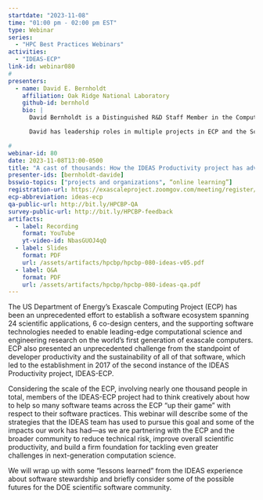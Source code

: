 ```yaml
---
startdate: "2023-11-08"
time: "01:00 pm - 02:00 pm EST"
type: Webinar
series:
  - "HPC Best Practices Webinars"
activities:
  - "IDEAS-ECP"
link-id: webinar080
#
presenters:
  - name: David E. Bernholdt
    affiliation: Oak Ridge National Laboratory
    github-id: bernhold
    bio: |
      David Bernholdt is a Distinguished R&D Staff Member in the Computer Science and Mathematics Division at Oak Ridge National Laboratory.  His research interests, broadly speaking, are in making it easier and more productive to develop and use scientific software, particularly on high-performance computers.  This includes work in programming models and programming languages, software design, software engineering, and related areas.  He began his scientific career as a computational scientist before transitioning to a focus on computer science topics and has continued to work with computational science and engineering projects in various domains throughout his career to “ground” his other research.

      David has leadership roles in multiple projects in ECP and the Scientific Discovery through Advanced Computing (SciDAC) program, and he leads the Programming Environment and Tools area for the Oak Ridge Leadership Computing Facility (OLCF).  He has served as the ORNL PI and Outreach Lead for both the IDEAS-Classic and IDEAS-ECP projects and is now active in several software stewardship projects under the developing DOE/ASCR Next-Generation Scientific Software Technologies (NGSST) program.

#
webinar-id: 80
date: 2023-11-08T13:00-0500
title: "A cast of thousands: How the IDEAS Productivity project has advanced software productivity and sustainability"
presenter-ids: [bernholdt-davide]
bsswio-topics: ["projects and organizations", “online learning”]
registration-url: https://exascaleproject.zoomgov.com/meeting/register/vJItd-6vqTwiGAPgULTsN_C4CLg76smd5H8
ecp-abbreviation: ideas-ecp
qa-public-url: http://bit.ly/HPCBP-QA
survey-public-url: http://bit.ly/HPCBP-feedback
artifacts:
  - label: Recording
    format: YouTube
    yt-video-id: NbasGUOJ4qQ
  - label: Slides
    format: PDF
    url: /assets/artifacts/hpcbp/hpcbp-080-ideas-v05.pdf
  - label: Q&A
    format: PDF
    url: /assets/artifacts/hpcbp/hpcbp-080-ideas-qa.pdf
---
```

The US Department of Energy’s Exascale Computing Project (ECP) has been an unprecedented effort to establish a software ecosystem spanning 24 scientific applications, 6 co-design centers, and the supporting software technologies needed to enable leading-edge computational science and engineering research on the world’s first generation of exascale computers.  ECP also presented an unprecedented challenge from the standpoint of developer productivity and the sustainability of all of that software, which led to the establishment in 2017 of the second instance of the IDEAS Productivity project, IDEAS-ECP.

Considering the scale of the ECP, involving nearly one thousand people in total, members of the IDEAS-ECP project had to think creatively about how to help so many software teams across the ECP “up their game” with respect to their software practices.  This webinar will describe some of the strategies that the IDEAS team has used to pursue this goal and some of the impacts our work has had—as we are partnering with the ECP and the broader community to reduce technical risk, improve overall scientific productivity, and build a firm foundation for tackling even greater challenges in next-generation computation science. 

We will wrap up with some “lessons learned” from the IDEAS experience about software stewardship and briefly consider some of the possible futures for the DOE scientific software community.
